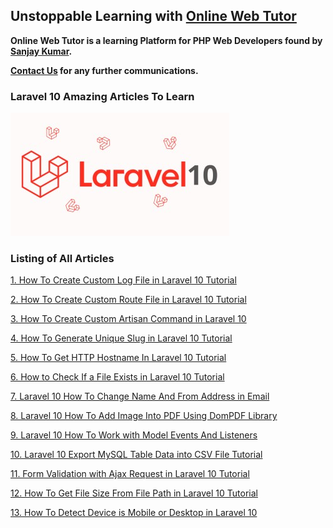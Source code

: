 ## Unstoppable Learning with [Online Web Tutor](https://onlinewebtutorblog.com/)

__Online Web Tutor is a learning Platform for PHP Web Developers found by [Sanjay Kumar](https://onlinewebtutorblog.com/about-us/).__

__[Contact Us](https://onlinewebtutorblog.com/contact-us/) for any further communications.__

### Laravel 10 Amazing Articles To Learn

![Laravel 10 - Online Web Tutor](./laravel-10.jpg)

### Listing of All Articles

[1. How To Create Custom Log File in Laravel 10 Tutorial](https://onlinewebtutorblog.com/how-to-create-custom-log-file-in-laravel-10-tutorial/)

[2. How To Create Custom Route File in Laravel 10 Tutorial](https://onlinewebtutorblog.com/how-to-create-custom-route-file-in-laravel-10-tutorial/)

[3. How To Create Custom Artisan Command in Laravel 10](https://onlinewebtutorblog.com/how-to-create-custom-artisan-command-in-laravel-10/)

[4. How To Generate Unique Slug in Laravel 10 Tutorial](https://onlinewebtutorblog.com/how-to-generate-unique-slug-in-laravel-10-tutorial/)

[5. How To Get HTTP Hostname In Laravel 10 Tutorial](https://onlinewebtutorblog.com/how-to-get-http-hostname-in-laravel-10-tutorial/)

[6. How to Check If a File Exists in Laravel 10 Tutorial](https://onlinewebtutorblog.com/how-to-check-if-a-file-exists-in-laravel-10-tutorial/)

[7. Laravel 10 How To Change Name And From Address in Email](https://onlinewebtutorblog.com/laravel-10-how-to-change-name-and-from-address-in-email/)

[8. Laravel 10 How To Add Image Into PDF Using DomPDF Library](https://onlinewebtutorblog.com/laravel-10-how-to-add-image-into-pdf-using-dompdf-library/)

[9. Laravel 10 How To Work with Model Events And Listeners](https://onlinewebtutorblog.com/laravel-10-how-to-work-with-model-events-and-listeners/)

[10. Laravel 10 Export MySQL Table Data into CSV File Tutorial](https://onlinewebtutorblog.com/laravel-10-export-mysql-table-data-into-csv-file-tutorial/)

[11. Form Validation with Ajax Request in Laravel 10 Tutorial](https://onlinewebtutorblog.com/form-validation-with-ajax-request-in-laravel-10-tutorial/)

[12. How To Get File Size From File Path in Laravel 10 Tutorial](https://onlinewebtutorblog.com/how-to-get-file-size-from-file-path-in-laravel-10-tutorial/)

[13. How To Detect Device is Mobile or Desktop in Laravel 10](https://onlinewebtutorblog.com/how-to-detect-device-is-mobile-or-desktop-in-laravel-10/)